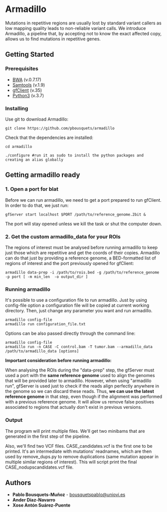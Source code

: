 # Armadillo

Mutations in repetitive regions are usually lost by standard variant callers as low mapping quality leads to non-reliable variant calls. We introduce Armadillo, a pipeline that, by accepting not to know the exact affected copy, allows us to find mutations in repetitive genes.

## Getting Started

### Prerequisites

* [BWA](http://bio-bwa.sourceforge.net/) (v.0.7.17)
* [Samtools](http://www.htslib.org/doc/samtools.html) (v.1.9)
* [gfClient](https://genome.ucsc.edu/goldenPath/help/blatSpec.html#gfClientUsage)  (v.35)
* [Python3](https://www.python.org) (v.3.7)


### Installing

Use git to download Armadillo:

```
git clone https://github.com/pbousquets/armadillo
```

Check that the dependencies are installed:

```
cd armadillo

./configure #run it as sudo to install the python packages and creating an alias globally 
```

## Getting armadillo ready

### 1. Open a port for blat 
Before we can run armadillo, we need to get a port prepared to run gfClient. In order to do that, we just run:

```
gfServer start localhost $PORT /path/to/reference_genome.2bit &
```
The port will stay opened unless we kill the task or shut the computer down.

### 2. Get the custom armadillo_data for your ROIs
The regions of interest must be analysed before running armadillo to keep just those which are repetitive and get the coords of their copies. Armadillo can do that just by providing a reference genome, a BED-formatted list of regions of interest and the port previously opened for gfClient:

```
armadillo data-prep -i /path/to/rois.bed -g /path/to/reference_genome -p port [ -m min_len  -o output_dir ]
```

### Running armadillo

It's possible to use a configuration file to run armadillo. Just by using config-file option a configuration file will be copied at current working directory. Then, just change any parameter you want and run armadillo.

```
armadillo config-file
armadillo run configuration_file.txt
```
Options can be also passed directly through the command line:

```
armadillo config-file
armadillo run -n CASE -C control.bam -T tumor.bam --armadillo_data /path/to/armadillo_data [options]
```
__Important consideration before running armadillo:__

When analysing the ROIs during the "data-prep" step, the gfServer must used a port with the **same reference genome** used to align the genomes that will be provided later to armadillo. However, when using "armadillo run", gfServer is used just to check if the reads align perfectly anywhere in the genome so we can discard these reads. Thus, **we can use the latest reference genome** in that step, even though if the alignment was performed with a previous reference genome. It will allow us remove false positives associated to regions that actually don't exist in previous versions.

### Output

The program will print multiple files. We'll get two minibams that are generated in the first step of the pipeline. 

Also, we'll find two VCF files. CASE_candidates.vcf is the first one to be printed. It's an intermediate with mutations' readnames, which are then used by remove_dups.py to remove duplications (same mutation appear in multiple similar regions of interest). This will script print the final CASE_nodupscandidates.vcf file.  

## Authors

* **Pablo Bousquets-Muñoz** - bousquetspablo@uniovi.es
* **Ander Díaz-Navarro**
* **Xose Antón Suárez-Puente**
